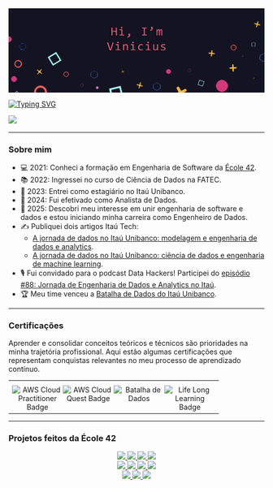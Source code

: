 
<img align="center" src="https://github.com/Vinicius-Santoro/Project-Images/blob/main/TopImageReadme.jpg">

 <p align="left">
  <a href="https://git.io/typing-svg">
    <img src="https://readme-typing-svg.demolab.com?font=Consolas&pause=1000&color=FF6200&width=500&height=45&lines=Entusiasta+de+Engenharia+de+Dados;" alt="Typing SVG" /></a>
</p>

<p align="left">
  
  <a href="https://www.linkedin.com/in/viniciusrio/" target="_blank">
    <img src="https://img.shields.io/badge/-LinkedIn-%230077B5?style=for-the-badge&logo=linkedin&labelColor=003399&color=003399" target="_blank">
  </a> 

___

 ### Sobre mim
 
- 💻 2021: Conheci a formação em Engenharia de Software da [École 42](https://42.fr/en/homepage/).
- 📚 2022: Ingressei no curso de Ciência de Dados na FATEC.
- 💼 2023: Entrei como estagiário no Itaú Unibanco.
- 🎯 2024: Fui efetivado como Analista de Dados.
- 🚀 2025: Descobri meu interesse em unir engenharia de software e dados e estou iniciando minha carreira como Engenheiro de Dados.
- ✍️ Publiquei dois artigos Itaú Tech:
	- [A jornada de dados no Itaú Unibanco: modelagem e engenharia de dados e analytics](https://medium.com/itautech/a-jornada-de-dados-no-ita%C3%BA-unibanco-modelagem-e-engenharia-de-dados-e-analytics-6dfd9e5d66cc).
	- [A jornada de dados no Itaú Unibanco: ciência de dados e engenharia de machine learning](https://medium.com/itautech/a-jornada-de-dados-no-ita%C3%BA-unibanco-ci%C3%AAncia-de-dados-e-engenharia-de-machine-learning-d15311dbf38e).
- 🎙️ Fui convidado para o podcast Data Hackers! Participei do [episódio #88: Jornada de Engenharia de Dados e Analytics no Itaú](https://medium.com/data-hackers/jornada-de-engenharia-de-dados-e-analytics-no-ita%C3%BA-data-hackers-podcast-88-5518d40f2b38).
- 🏆 Meu time venceu a [Batalha de Dados do Itaú Unibanco](https://www.linkedin.com/posts/viniciusrio_vencedores-da-batalha-de-dados-do-ita%C3%BA-unibanco-activity-7224895881529974784-CuUD?utm_source=share&utm_medium=member_desktop).

___

### Certificações

Aprender e consolidar conceitos teóricos e técnicos são prioridades na minha trajetória profissional. Aqui estão algumas certificações que representam conquistas relevantes no meu processo de aprendizado contínuo.

<table align="center">
  <th></th>
  <tr>
    <td align="center">
      <a href="https://www.credly.com/badges/7764db39-41c1-406f-9990-142f474039f4"><img src="https://images.credly.com/size/340x340/images/00634f82-b07f-4bbd-a6bb-53de397fc3a6/image.png" alt="AWS Cloud Practitioner Badge" align="left" width="100px">
      <a href="https://www.credly.com/badges/01d46d42-a423-4f03-9822-15fb43370f3c"><img src="https://images.credly.com/size/340x340/images/2784d0d8-327c-406f-971e-9f0e15097003/image.png" alt="AWS Cloud Quest Badge" align="left" width="100px">
      <a href="https://www.credly.com/badges/f5f22779-16c9-4a4d-9d03-1945c4141a90"><img src="https://images.credly.com/size/340x340/images/a7e0490e-d2c5-4b8e-abd4-25d950066bda/image.png" alt="Batalha de Dados" align="left" width="100px">
      <a href="https://www.credly.com/badges/a04e928e-bd44-4a5a-a360-7171277c1bf2"><img src="https://images.credly.com/size/340x340/images/21e16d4d-d2df-46e6-9098-526caab49e63/blob" alt="Life Long Learning Badge" align="left" width="100px">
<!--       <a href="https://www.credly.com/badges/3f63e19c-0d05-4db4-9181-27c249d26380"><img src="https://images.credly.com/size/340x340/images/b2b40aab-61c3-4af9-871c-96afdd274b69/image.png" alt="Lean - Trained" align="left" width="100px"> -->
<!--       <a href="https://www.credly.com/badges/ccd22161-5bf8-4972-955c-7ded0c4b8b10"><img src="https://images.credly.com/size/340x340/images/3bb81f31-b826-4462-8758-d25d2d43083c/image.png" alt="Generativa AI" align="left" width="100px">
      <a href="https://www.credly.com/badges/21d61b81-df81-4121-a3bb-c8bba64ddfba"><img src="https://images.credly.com/size/340x340/images/27224c08-f61c-4d82-b929-325f96af326a/image.png" alt="Associate - Data Engineering Badge" align="left" width="100px">
      <a href="https://www.credly.com/badges/7694915c-24b1-48d0-a65b-cf63914519b8"><img src="https://images.credly.com/size/340x340/images/1ec9c0f8-60f4-4c96-8fc8-2442b9022a12/image.png" alt="Alteryx Foundational Micro-Credential" align="left" width="100px"> -->
    </td>
  </tr>
</table>

___

### Projetos feitos da École 42

<div align="center">
	<a alt="libft" href="https://github.com/Vinicius-Santoro/42-formation-lvl1-1.libft">
		<img src="https://github.com/Vinicius-Santoro/Projects-Image/blob/main/1.Libft.png">
	</a>
	<a alt="get next line" href="https://github.com/Vinicius-Santoro/42-formation-lvl1-2.get_next_line">
		<img src="https://github.com/Vinicius-Santoro/Projects-Image/blob/main/2.Get_Next_Line.png">
	</a>
	<a alt="printf" href="https://github.com/Vinicius-Santoro/42-formation-lvl1-3.printf">
		<img src="https://github.com/Vinicius-Santoro/Projects-Image/blob/main/3.Printf.png">
	</a>
	<a alt="born2beroot" href="https://github.com/Vinicius-Santoro/42-formation-lvl1-4.Born2beroot">
		<img src="https://github.com/Vinicius-Santoro/Projects-Image/blob/main/4.Born2beroot.png">
	</a>
	<br>
	<a alt="so long" href="https://github.com/Vinicius-Santoro/42-formation-lvl1-5.so-long">
		<img src="https://github.com/Vinicius-Santoro/Projects-Image/blob/main/5.So_Long.png">
	</a>
	<a alt="pipex" href="https://github.com/Vinicius-Santoro/42-formation-lvl1-6.pipex">
		<img src="https://github.com/Vinicius-Santoro/Projects-Image/blob/main/6.Pipex.png">
	</a>
	<a alt="push swap" href="https://github.com/Vinicius-Santoro/42-formation-lvl2-7.push-swap">
		<img src="https://github.com/Vinicius-Santoro/Projects-Image/blob/main/7.Push_Swap.png">
	</a>
	<a alt="minishell" href="https://github.com/Vinicius-Santoro/42-formation-lvl2-8.minishell">
		<img src="https://github.com/Vinicius-Santoro/Projects-Image/blob/main/8.minishelle.png">
	</a>
	<br>
	<a alt="philo" href="https://github.com/Vinicius-Santoro/42-formation-lvl2-9.philosophers">
		<img src="https://github.com/Vinicius-Santoro/Projects-Image/blob/main/9.philosophers.png">
	</a>
	<a alt="net_pratice" href="https://github.com/Vinicius-Santoro/42-formation-lvl2-10.net_practice">
		<img src="https://github.com/Vinicius-Santoro/Projects-Image/blob/main/10.netpracticee.png">
	</a>
	<a alt="cub3d" href="https://github.com/Vinicius-Santoro/42-formation-lvl2-11.cub3d">
		<img src="https://github.com/Vinicius-Santoro/Projects-Image/blob/main/10.cub3dm.png">
	</a>
</div>

<h1></h1>
<!--
### _Languages and Tools:_

<p align="left"> 
  <a href="https://www.linux.org/" target="_blank"> 
    <img src="https://raw.githubusercontent.com/devicons/devicon/master/icons/linux/linux-original.svg" alt="linux" width="40" height="40"/> 
  </a> 
  <a href="https://git-scm.com/" target="_blank"> 
    <img src="https://www.vectorlogo.zone/logos/git-scm/git-scm-icon.svg" alt="git" width="40" height="40"/> 
  </a>
  <a href="https://git-scm.com/" target="_blank"> 
    <img src="https://img.icons8.com/color/48/000000/c-programming.png" alt="c" width="40" height="40"/> 
  </a>
  <a href="https://www.w3.org/html/" target="_blank"> 
    <img src="https://raw.githubusercontent.com/devicons/devicon/master/icons/html5/html5-original-wordmark.svg" alt="html5" width="42" height="42"/> 
  </a>
  <a href="https://www.w3schools.com/css/" target="_blank"> 
    <img src="https://raw.githubusercontent.com/devicons/devicon/master/icons/css3/css3-original-wordmark.svg" alt="css3" width="42" height="42"/> 
  </a>
<!--
 <a href="https://pt.wikipedia.org/wiki/Microsoft_PowerPoint" target="_blank"> 
    <img src="https://img.icons8.com/color/50/000000/ms-powerpoint--v1.png" alt="powerpoint" width="45" height="40"/> 
  </a>
 <a href="https://pt.wikipedia.org/wiki/Microsoft_Excel" target="_blank"> 
    <img src="https://img.icons8.com/color/50/000000/microsoft-excel-2019--v1.png" alt="excel" width="40" height="40"/> 
  </a>
 <a href="https://pt.wikipedia.org/wiki/Microsoft_Word" target="_blank">
   <img src="https://img.icons8.com/color/50/000000/microsoft-word-2019--v2.png" alt="word" width="40" height="40"/> 
  </a>
-->

 <!--
</p>

<p align="center"> 
  <a href="https://github.com/Vinicius-Santoro">
  <img height= "172" align="center" src="https://github-readme-stats.vercel.app/api/top-langs/?username=Vinicius-Santoro&&langs_count=3&theme=radical"/>
  </a>
 
  <a href="https://github.com/Vinicius-Santoro">
  <img height= "172" align="center" src="https://github-readme-stats.vercel.app/api?username=Vinicius-Santoro&show_icons=true&theme=radical" alt="Shubhamdeep's github stats"/>
  </a>
</p>
-->

